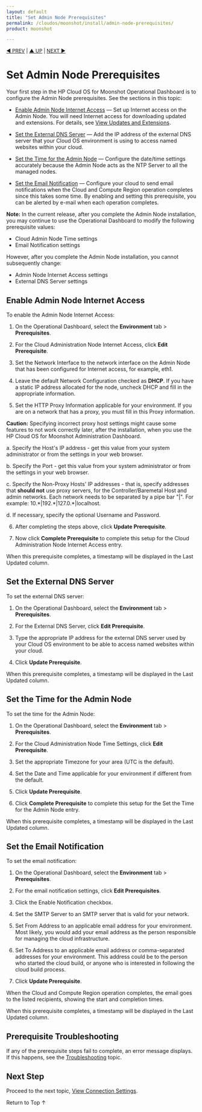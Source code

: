 ```yaml
---
layout: default
title: "Set Admin Node Prerequisites"
permalink: /cloudos/moonshot/install/admin-node-prerequisites/
product: moonshot

---
```



<script> 

function PageRefresh { 
onLoad="window.refresh"
}
 
PageRefresh();
 
</script>


<p style="font-size: small;"> <a href="/cloudos/moonshot/install/install-setup-admin-node/">&#9664; PREV</a> | <a href="/cloudos/moonshot/install/">&#9650; 
UP</a> | <a href="/cloudos/moonshot/install/view-connection-settings/">NEXT &#9654;</a> </p>


# Set Admin Node Prerequisites

Your first step in the HP Cloud OS for Moonshot Operational Dashboard is to configure the Admin Node prerequisites. See the sections in this topic:

* [Enable Admin Node Internet Access](#enable-admin-node-internet-access) &mdash; Set up Internet access on the Admin Node. You will need Internet access for downloading updated and extensions. For details, see [View Updates and Extensions](/cloudos/moonshot/install/updates-and-extensions/).

* [Set the External DNS Server](#set-the-external-dns-server) &mdash;  Add the IP address of the external DNS server that your Cloud OS environment is using to access named websites within your cloud.

* [Set the Time for the Admin Node](#set-the-time-for-the-admin-node) &mdash; Configure the date/time settings accurately because the Admin Node acts as the NTP Server to all the managed nodes.

* [Set the Email Notification](#set-the-email-notification) &mdash; Configure your cloud to send email notifications when the Cloud and Compute Region operation completes since this takes some time. By enabling and setting this prerequisite, you can be alerted by e-mail when each operation completes.

**Note:** In the current release, after you complete the Admin Node installation, you may continue to use the Operational Dashboard to modify the following 
prerequisite values: 
 
* Cloud Admin Node Time settings 
* Email Notification settings

However, after you complete the Admin Node installation, you cannot subsequently change:

* Admin Node Internet Access settings
* External DNS Server settings

## Enable Admin Node Internet Access

To enable the Admin Node Internet Access:

1. On the Operational Dashboard, select the <b>Environment</b> tab > <b>Prerequisites</b>.

2. For the Cloud Administration Node Internet Access, click **Edit Prerequisite**.

3. Set the Network Interface to the network interface on the Admin Node that has been configured for Internet access, for example, eth1.

4. Leave the default Network Configuration checked as <b>DHCP</b>. If you have a static IP address allocated for the node, uncheck DHCP and fill in the appropriate information.

5. Set the HTTP Proxy Information applicable for your environment. If you are on a network that has a proxy, you must fill in this Proxy information.

 **Caution:** Specifying incorrect proxy host settings might cause some features to not work correctly later, after the installation, when you use the HP Cloud OS for Moonshot Administration Dashboard.

 a. Specify the Host's IP address - get this value from your system administrator or from the settings in your web browser.
 
 b. Specify the Port - get this value from your system administrator or from the settings in your web browser.
 
 c. Specify the Non-Proxy Hosts' IP addresses - that is, specify addresses that **should not** use proxy servers, for the Controller/Baremetal Host and admin networks. Each network needs to be separated by a pipe bar "|". For example: 10.\*|192.\*|127.0.\*|localhost.
 
 d. If necessary, specify the optional Username and Password.
 
6. After completing the steps above, click **Update Prerequisite**.

7. Now click **Complete Prerequisite** to complete this setup for the Cloud Administration Node Internet Access entry.

When this prerequisite completes, a timestamp will be displayed in the Last Updated column.


## Set the External DNS Server

To set the external DNS server:

1. On the Operational Dashboard, select the <b>Environment</b> tab > <b>Prerequisites</b>.

2. For the External DNS Server, click **Edit Prerequisite**.

3. Type the appropriate IP address for the external DNS server used by your Cloud OS environment to be able to access named websites within your cloud.

4. Click **Update Prerequisite**.

When this prerequisite completes, a timestamp will be displayed in the Last Updated column.


## Set the Time for the Admin Node

To set the time for the Admin Node:

1. On the Operational Dashboard, select the <b>Environment</b> tab > <b>Prerequisites</b>.

2. For the Cloud Administration Node Time Settings, click **Edit Prerequisite**.

3. Set the appropriate Timezone for your area (UTC is the default).

4. Set the Date and Time applicable for your environment if different from the default.
 
5. Click **Update Prerequisite**.

6. Click **Complete Prerequisite** to complete this setup for the Set the Time for the Admin Node entry.
 
When this prerequisite completes, a timestamp will be displayed in the Last Updated column.


## Set the Email Notification

To set the email notification:

1. On the Operational Dashboard, select the <b>Environment</b> tab > <b>Prerequisites</b>.

2. For the email notification settings, click **Edit Prerequisites**.

3. Click the Enable Notification checkbox.

4. Set the SMTP Server to an SMTP server that is valid for your network.

5. Set From Address to an applicable email address for your environment. Most likely, you would add your email address as the person responsible for managing the cloud infrastructure.

6. Set To Address to an applicable email address or comma-separated addresses for your environment. This address could be to the person who started the cloud build, or anyone who is interested in following the cloud build process.

7. Click **Update Prerequisite**.

When the Cloud and Compute Region operation completes, the email goes to the listed recipients, showing the start and completion times.

When this prerequisite completes, a timestamp will be displayed in the Last Updated column.

## Prerequisite Troubleshooting

If any of the prerequisite steps fail to complete, an error message displays.  If this happens, see the [Troubleshooting](/cloudos/moonshot/manage/troubleshooting/) topic. 

## Next Step

Proceed to the next topic, [View Connection Settings](/cloudos/moonshot/install/view-connection-settings/). 

<a href="#top" style="padding:14px 0px 14px 0px; text-decoration: none;"> Return to Top &#8593; </a>


